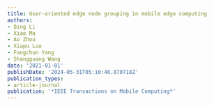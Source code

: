 ```yaml
---
title: User-oriented edge node grouping in mobile edge computing
authors:
- Qing Li
- Xiao Ma
- Ao Zhou
- Xiapu Luo
- Fangchun Yang
- Shangguang Wang
date: '2021-01-01'
publishDate: '2024-05-31T05:10:40.870718Z'
publication_types:
- article-journal
publication: '*IEEE Transactions on Mobile Computing*'
---
```


